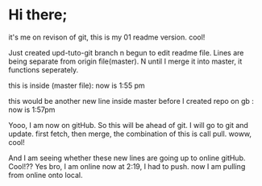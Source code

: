# Hi there;
it's me on revison of git, this is my 01 readme version. cool!

Just created upd-tuto-git branch n begun to edit readme file. Lines are being separate from origin file(master). N until I merge it into master, it functions seperately. 

this is inside (master file): now is 1:55 pm

this would be another new line inside master before I created repo on gb : now is 1:57pm

Yooo, I am now on gitHub. So this will be ahead of git. I will go to git and update. first fetch, then merge, the combination of this is call pull. woww, cool!


And I am seeing whether these new lines are going up to online gitHub. Cool!??
Yes bro, I am online now at 2:19, I had to push.
now I am pulling from online onto local.
